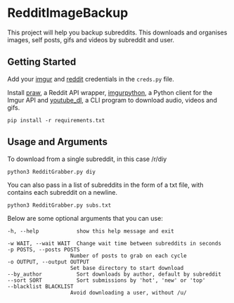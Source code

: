 # RedditImageBackup

This project will help you backup subreddits. This downloads and organises images, self posts, gifs and videos by subreddit and user.

## Getting Started

Add your [imgur](https://imgur.com/account/settings/apps) and [reddit](https://www.reddit.com/prefs/apps/) credentials in the `creds.py` file.

Install [praw](https://praw.readthedocs.io/en/latest/), a Reddit API wrapper, [imgurpython](https://github.com/Imgur/imgurpython), a Python client for the Imgur API and [youtube_dl](https://pypi.org/project/youtube_dl/), a CLI program to download audio, videos and gifs.

    pip install -r requirements.txt

## Usage and Arguments
To download from a single subreddit, in this case /r/diy

    python3 RedditGrabber.py diy

You can also pass in a list of subreddits in the form of a txt file, with contains each subreddit on a newline.

    python3 RedditGrabber.py subs.txt

Below are some optional arguments that you can use:

    -h, --help            show this help message and exit

    -w WAIT, --wait WAIT  Change wait time between subreddits in seconds
    -p POSTS, --posts POSTS
                        Number of posts to grab on each cycle
    -o OUTPUT, --output OUTPUT 
                        Set base directory to start download
    --by_author           Sort downloads by author, default by subreddit
    --sort SORT           Sort submissions by 'hot', 'new' or 'top'
    --blacklist BLACKLIST
                        Avoid downloading a user, without /u/
